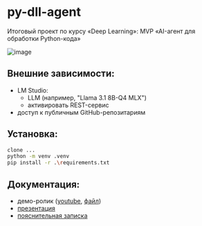 # py-dll-agent
Итоговый проект по курсу «Deep Learning»: MVP «AI-агент для обработки Python-кода»

![image](https://github.com/user-attachments/assets/08639bc9-325e-488e-8523-d344b16e0489)

## Внешние зависимости:
* LM Studio:
  * LLM (например, "Llama 3.1 8B-Q4 MLX")
  * активировать REST-сервис 
* доступ к публичным GitHub-репозитариям

## Установка:

```bash
clone ...
python -m venv .venv
pip install -r .\requirements.txt 
```

## Документация:
* демо-ролик ([youtube](https://youtu.be/aa_nnhxzniI), [файл](https://github.com/vnermakov/py-dll-agent/blob/main/doc/demo_720p.avi))
* [презентация](https://docs.google.com/presentation/d/1YCuN46MmKUyUT1Mopm1tttgkEL_omKHl/edit?usp=sharing&ouid=110059450054408229176&rtpof=true&sd=true)
* [пояснительная записка](https://docs.google.com/document/d/1Fg87htaSlhW69LQguJa6dB6DHpCEZEG3/edit?usp=sharing&ouid=110059450054408229176&rtpof=true&sd=true)
  
## 




    
